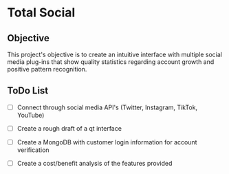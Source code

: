 # Total Social

## Objective
This project's objective is to create an intuitive interface with multiple social media plug-ins
 that show quality statistics regarding account growth and positive pattern recognition.
 
 ## ToDo List
 - [ ] Connect through social media API's (Twitter, Instagram, TikTok, YouTube)
 - [ ] Create a rough draft of a qt interface
 - [ ] Create a MongoDB with customer login information for account verification
 - [ ] Create a cost/benefit analysis of the features provided
 